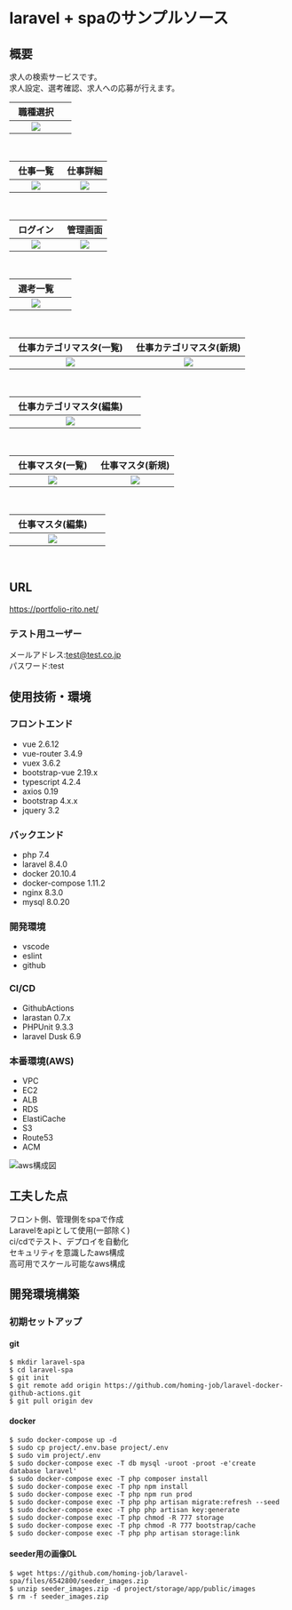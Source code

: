 # laravel + spaのサンプルソース

## 概要
求人の検索サービスです。<br>
求人設定、選考確認、求人への応募が行えます。

| 職種選択　|  |
| :----: | :----: |
| <img src="https://user-images.githubusercontent.com/72111956/120408935-f350e400-c38a-11eb-97aa-748d152cf5ac.png">   |   |
<br>

| 仕事一覧　|仕事詳細  |
| :----: | :----: |
| <img src="https://user-images.githubusercontent.com/72111956/120408938-f4821100-c38a-11eb-80c1-b0c25ba5081c.png">   | <img src="https://user-images.githubusercontent.com/72111956/120408937-f3e97a80-c38a-11eb-87c1-51816f23ad47.png">   |
<br>

| ログイン　|管理画面  |
| :----: | :----: |
| <img src="https://user-images.githubusercontent.com/72111956/120408940-f51aa780-c38a-11eb-9199-28af63b2b620.png">   | <img src="https://user-images.githubusercontent.com/72111956/120408929-f21fb700-c38a-11eb-9781-e277c9937105.png">   |
<br>

| 選考一覧　|  |
| :----: | :----: |
| <img src="https://user-images.githubusercontent.com/72111956/120408952-f77d0180-c38a-11eb-933e-57bd51f473cb.png">   |   |
<br>

| 仕事カテゴリマスタ(一覧)　|仕事カテゴリマスタ(新規)  |
| :----: | :----: |
| <img src="https://user-images.githubusercontent.com/72111956/120408943-f5b33e00-c38a-11eb-908e-7aaa55ee28d0.png">   | <img src="https://user-images.githubusercontent.com/72111956/120408945-f5b33e00-c38a-11eb-9833-a6da62f6b75d.png">   |
<br>

| 仕事カテゴリマスタ(編集)　|  |
| :----: | :----: |
| <img src="https://user-images.githubusercontent.com/72111956/120408948-f64bd480-c38a-11eb-8dc5-0cd51d0e1d60.png">   |   |
<br>

| 仕事マスタ(一覧)　|仕事マスタ(新規)  |
| :----: | :----: |
| <img src="https://user-images.githubusercontent.com/72111956/120408942-f51aa780-c38a-11eb-8593-6bf999d57296.png">   | <img src="https://user-images.githubusercontent.com/72111956/120408950-f64bd480-c38a-11eb-9f7f-be43865d30c0.png">   |
<br>

| 仕事マスタ(編集)　|  |
| :----: | :----: |
| <img src="https://user-images.githubusercontent.com/72111956/120408951-f6e46b00-c38a-11eb-851d-6d733c503f70.png">   |   |
<br>

## URL
https://portfolio-rito.net/

### テスト用ユーザー
メールアドレス:test@test.co.jp<br>
パスワード:test

## 使用技術・環境
### フロントエンド
- vue 2.6.12
- vue-router 3.4.9
- vuex 3.6.2
- bootstrap-vue 2.19.x
- typescript 4.2.4
- axios 0.19
- bootstrap 4.x.x
- jquery 3.2

### バックエンド
- php 7.4
- laravel 8.4.0
- docker 20.10.4
- docker-compose 1.11.2
- nginx 8.3.0
- mysql 8.0.20

### 開発環境
- vscode
- eslint
- github

### CI/CD
- GithubActions
- larastan 0.7.x
- PHPUnit 9.3.3
- laravel Dusk 6.9

### 本番環境(AWS)
- VPC
- EC2
- ALB
- RDS
- ElastiCache
- S3
- Route53
- ACM

![aws構成図](https://user-images.githubusercontent.com/72111956/120178867-e88c3700-c244-11eb-9410-372e8fc977b9.png)

## 工夫した点
フロント側、管理側をspaで作成<br>
Laravelをapiとして使用(一部除く)<br>
ci/cdでテスト、デプロイを自動化<br>
セキュリティを意識したaws構成<br>
高可用でスケール可能なaws構成<br>

## 開発環境構築
### 初期セットアップ

#### git
```
$ mkdir laravel-spa
$ cd laravel-spa
$ git init
$ git remote add origin https://github.com/homing-job/laravel-docker-github-actions.git
$ git pull origin dev
```

#### docker
```
$ sudo docker-compose up -d
$ sudo cp project/.env.base project/.env
$ sudo vim project/.env
$ sudo docker-compose exec -T db mysql -uroot -proot -e'create database laravel'
$ sudo docker-compose exec -T php composer install
$ sudo docker-compose exec -T php npm install
$ sudo docker-compose exec -T php npm run prod
$ sudo docker-compose exec -T php php artisan migrate:refresh --seed
$ sudo docker-compose exec -T php php artisan key:generate
$ sudo docker-compose exec -T php chmod -R 777 storage
$ sudo docker-compose exec -T php chmod -R 777 bootstrap/cache
$ sudo docker-compose exec -T php php artisan storage:link
```

#### seeder用の画像DL
```
$ wget https://github.com/homing-job/laravel-spa/files/6542800/seeder_images.zip
$ unzip seeder_images.zip -d project/storage/app/public/images
$ rm -f seeder_images.zip
```
